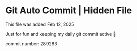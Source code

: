 # Git Auto Commit | Hidden File

This file was added Feb 12, 2025

Just for fun and keeping my daily git commit active 🤪

commit number: 289283
